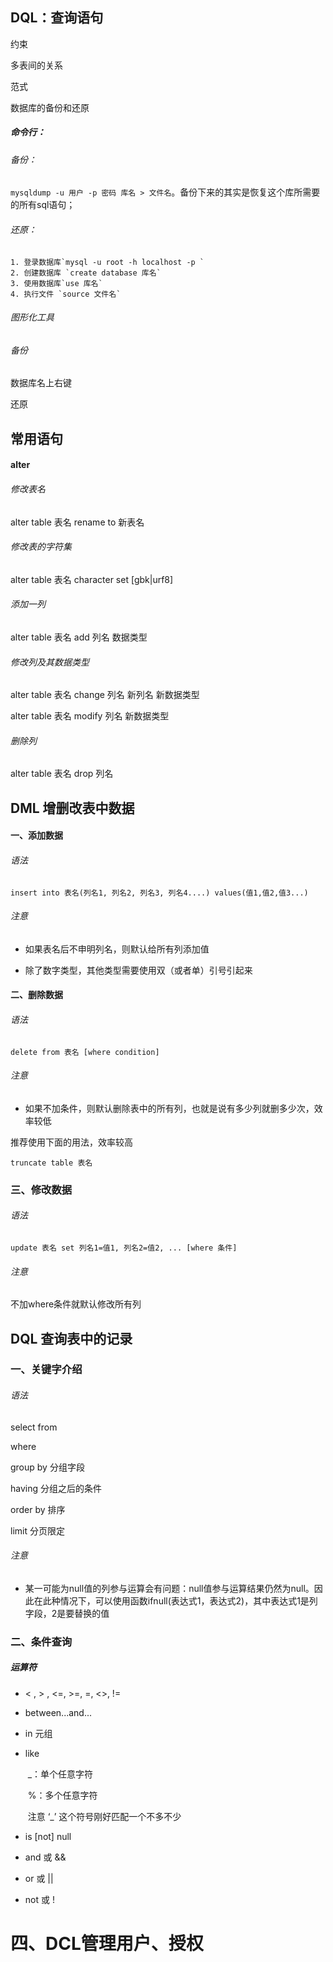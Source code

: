 ## DQL：查询语句

约束

多表间的关系

范式

数据库的备份和还原

##### 命令行：

###### 备份：

`mysqldump -u 用户 -p 密码 库名 > 文件名`。备份下来的其实是恢复这个库所需要的所有sql语句；

###### 还原：

	1. 登录数据库`mysql -u root -h localhost -p `
 	2. 创建数据库 `create database 库名`
 	3. 使用数据库`use 库名`
 	4. 执行文件 `source 文件名`

###### 图形化工具

###### 备份

数据库名上右键

还原





## 常用语句

#### alter

###### 修改表名

alter table 表名 rename to 新表名

###### 修改表的字符集

alter table 表名 character set [gbk|urf8]

###### 添加一列

alter table 表名 add 列名 数据类型

###### 修改列及其数据类型

alter table 表名 change 列名 新列名 新数据类型

alter table 表名 modify 列名 新数据类型

###### 删除列

alter table 表名 drop 列名





## DML 增删改表中数据

#### 一、添加数据

###### 语法

```mysql
insert into 表名(列名1, 列名2, 列名3, 列名4....) values(值1,值2,值3...)
```

###### 注意

* 如果表名后不申明列名，则默认给所有列添加值

* 除了数字类型，其他类型需要使用双（或者单）引号引起来

#### 二、删除数据

###### 语法

```
delete from 表名 [where condition]
```

###### 注意

* 如果不加条件，则默认删除表中的所有列，也就是说有多少列就删多少次，效率较低

推荐使用下面的用法，效率较高

```
truncate table 表名
```

### 三、修改数据

###### 语法

```
update 表名 set 列名1=值1, 列名2=值2, ... [where 条件]  
```

###### 注意

不加where条件就默认修改所有列

## DQL 查询表中的记录

### 一、关键字介绍

###### 语法

select	from

where

group by	分组字段

having	分组之后的条件

order by	排序

limit	分页限定

###### 注意

* 某一可能为null值的列参与运算会有问题：null值参与运算结果仍然为null。因此在此种情况下，可以使用函数ifnull(表达式1，表达式2)，其中表达式1是列字段，2是要替换的值

### 二、条件查询

##### 运算符

* \< , \> , <=, >=, =, <>, !=

* between...and...

* in 元组

* like

  ​	_：单个任意字符

  ​	%：多个任意字符

  ​	注意 ‘_’ 这个符号刚好匹配一个不多不少

* is [not] null

* and 或 &&

* or 或 ||

* not 或 !

# 四、DCL管理用户、授权



